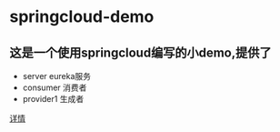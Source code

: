 # springcloud-demo
## 这是一个使用springcloud编写的小demo,提供了
- server eureka服务
- consumer 消费者
- provider1 生成者

[详情](https://github.com/honins/springcloud-demo/tree/master/server) 
